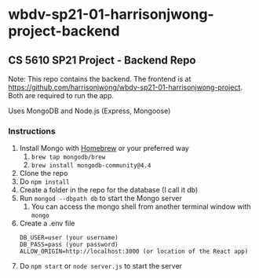 # wbdv-sp21-01-harrisonjwong-project-backend

## CS 5610 SP21 Project - Backend Repo

Note: This repo contains the backend. 
The frontend is at https://github.com/harrisonjwong/wbdv-sp21-01-harrisonjwong-project.
Both are required to run the app.

Uses MongoDB and Node.js (Express, Mongoose)

### Instructions

1. Install Mongo with [Homebrew](https://brew.sh) or your preferred way
   1. `brew tap mongodb/brew`
   2. `brew install mongodb-community@4.4` 
2. Clone the repo
3. Do `npm install`
4. Create a folder in the repo for the database (I call it db)
5. Run `mongod --dbpath db` to start the Mongo server
   1. You can access the mongo shell from another terminal window with `mongo`
6. Create a .env file
   ```
   DB_USER=user (your username)
   DB_PASS=pass (your password)
   ALLOW_ORIGIN=http://localhost:3000 (or location of the React app)
   ```
7. Do `npm start` or `node server.js` to start the server



